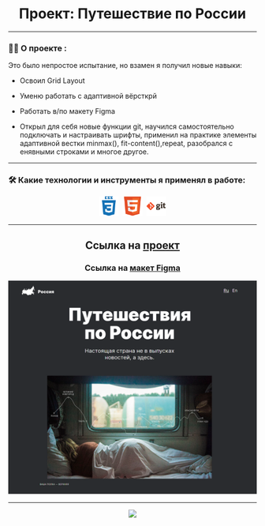 <h1 align="center">Проект: Путешествие по России</h1>

---

### :man_technologist: О проекте  :

Это было непростое испытание, но взамен я получил новые навыки:

- Освоил Grid Layout

- Уменю работать с адаптивной вёрсткрй

- Работать в/по макету Figma

- Открыл для себя новые функции git, научился самостоятельно подключать и настраивать шрифты, применил на практике элементы адаптивной вестки minmax(), fit-content(),repeat, разобрался с енявными строками и многое другое.  

---

### :hammer_and_wrench: Какие технологии и инструменты я применял в работе:

<div align="center">
  <img src="https://github.com/devicons/devicon/blob/master/icons/css3/css3-plain-wordmark.svg"  title="CSS3" alt="CSS" width="40" height="40"/>&nbsp;
  <img src="https://github.com/devicons/devicon/blob/master/icons/html5/html5-original.svg" title="HTML5" alt="HTML" width="40" height="40"/>&nbsp;
  <img src="https://github.com/devicons/devicon/blob/master/icons/git/git-original-wordmark.svg" title="Git" **alt="Git" width="40" height="40"/>
</div>


---

<h2 align="center"> Ссылка на <a href="https://suslenkov59.github.io/russian-travel/" target="_blank">проект</a></h2>
<h3 align="center">Ссылка на <a href="https://www.figma.com/file/5S2WSbEFL6awjVWJ0NWL8Q/Sprint-3_-Russia-_-desktop-%2B-mobile?node-id=28503%3A0&t=uE0zXTSBlNM5Kcrb-0">макет Figma</a></h3> 

![скрнишот](./images/Readme.png?raw=true "Optional Title")

---

<div align="center">
  <img src="http://github-readme-streak-stats.herokuapp.com?user=Suslenkov59&hide_border=true&locale=ru">
</div>
